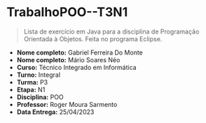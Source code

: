 # TrabalhoPOO--T3N1

> Lista de exercício em Java para a disciplina de Programação Orientada à Objetos. Feita no programa Eclipse.

- **Nome completo:** Gabriel Ferreira Do Monte
- **Nome completo:** Mário Soares Néo
- **Curso:** Técnico Integrado em Informática
- **Turno:** Integral
- **Turma:** P3
- **Etapa:** N1
- **Disciplina:** POO
- **Professor:** Roger Moura Sarmento
- **Data Entrega:** 25/04/2023
